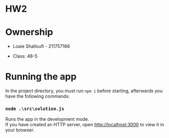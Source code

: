 # HW2
# Ownership
- Loaie Shalloufi - 211757166

- Class: 48-5

# Running the app

In the project directory, you must run `npm i` before starting, afterwards you have the following commands:

### `node .\src\solution.js`

Runs the app in the development mode.\
If you have created an HTTP server, open [http://localhost:3000](http://localhost:3000) to view it in your browser.

